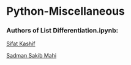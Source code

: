 # Python-Miscellaneous
### Authors of List Differentiation.ipynb:
[Sifat Kashif](https://github.com/kashifsifat)

[Sadman Sakib Mahi](https://github.com/sadmansakibmahi2)
